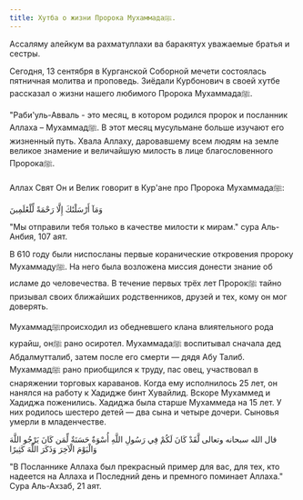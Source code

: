 ```yaml
---
title: Хутба о жизни Пророка Мухаммадаﷺ.
---
```


Ассаляму алейкум ва рахматуллахи ва баракятух уважаемые братья и сестры.

Сегодня, 13 сентября в Курганской Соборной мечети состоялась пятничная молитва и проповедь. 
Зиёдали Курбонович в своей хутбе рассказал о жизни нашего любимого Пророка Мухаммадаﷺ.

"Раби'уль-Авваль - это месяц, в котором родился пророк и посланник Аллаха – Мухаммадﷺ. 
В этот месяц мусульмане больше изучают его жизненный путь. Хвала Аллаху, даровавшему всем людям на земле великое знамение 
и величайшую милость в лице благословенного Пророкаﷺ.

Аллах Свят Он и Велик говорит в Кур'ане про Пророка Мухаммадаﷺ:

وَمَآ أَرْسَلْنَٰكَ إِلَّا رَحْمَةً لِّلْعَٰلَمِينَ

"Мы отправили тебя только в качестве милости к мирам." сура Аль-Анбия, 107 аят.

В 610 году были ниспосланы первые коранические откровения пророку Мухаммадуﷺ. На него была возложена миссия донести знание об исламе до человечества. В течение первых трёх лет Пророкﷺ тайно призывал своих ближайших родственников, друзей и тех, кому он мог доверять.

Мухаммадﷺпроисходил из обедневшего клана влиятельного рода курайш, онﷺ рано осиротел. Мухаммадаﷺ воспитывал сначала дед 
Абдалмутталиб, затем после его смерти — дядя Абу Талиб. Мухаммадﷺ рано приобщился к труду, пас овец, участвовал в снаряжении 
торговых караванов. Когда ему исполнилось 25 лет, он нанялся на работу к Хадидже бинт Хувайлид. Вскоре Мухаммед и Хадиджа 
поженились. Хадиджа была старше Мухаммеда на 15 лет. У них родилось шестеро детей — два сына и четыре дочери. Сыновья умерли 
в младенчестве.

قال الله سبحانه وتعالى
لَّقَدْ كَانَ لَكُمْ فِي رَسُولِ اللَّهِ أُسْوَةٌ حَسَنَةٌ لِّمَن كَانَ يَرْجُو اللَّهَ وَالْيَوْمَ الْآخِرَ وَذَكَرَ اللَّهَ كَثِيرًا

"В Посланнике Аллаха был прекрасный пример для вас, для тех, кто надеется на Аллаха и Последний день и премного поминает Аллаха." Сура Аль-Ахзаб, 21 аят.
